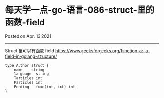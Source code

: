 # 每天学一点-go-语言-086-struct-里的函数-field

Posted on Apr. 13 2021

---

Struct 里可以有函数 field
https://www.geeksforgeeks.org/function-as-a-field-in-golang-structure/

```
type Author struct {
    name  	string
    language  string
    Tarticles int
    Particles int
    Pending   func(int, int) int
}
```